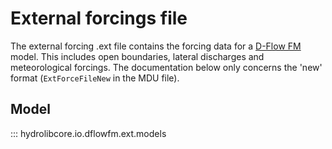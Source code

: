# External forcings file
The external forcing .ext file contains the forcing data for a [D-Flow FM](glossary.md#d-flow-fm) model.
This includes open boundaries, lateral discharges and meteorological forcings.
The documentation below only concerns the 'new' format (`ExtForceFileNew` in the MDU file).

## Model
::: hydrolibcore.io.dflowfm.ext.models